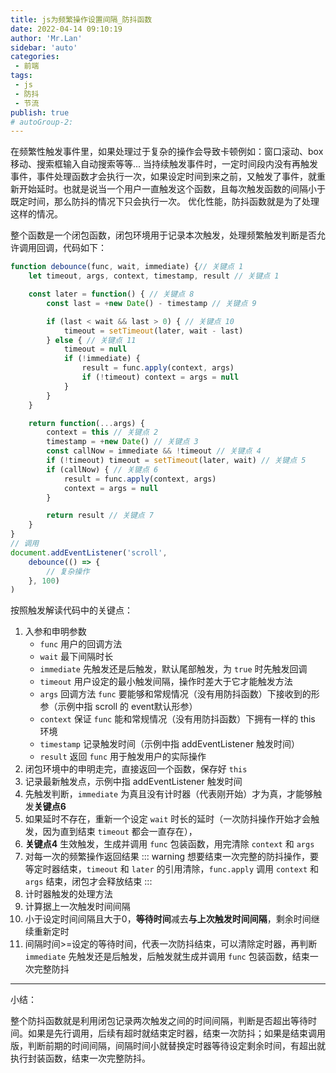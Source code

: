 ```yaml
--- 
title: js为频繁操作设置间隔_防抖函数
date: 2022-04-14 09:10:19
author: 'Mr.Lan'
sidebar: 'auto'
categories: 
 - 前端
tags: 
 - js
 - 防抖
 - 节流
publish: true
# autoGroup-2: 
---
```


在频繁性触发事件里，如果处理过于复杂的操作会导致卡顿例如：窗口滚动、box移动、搜索框输入自动搜索等等...
当持续触发事件时，一定时间段内没有再触发事件，事件处理函数才会执行一次，如果设定时间到来之前，又触发了事件，就重新开始延时。也就是说当一个用户一直触发这个函数，且每次触发函数的间隔小于既定时间，那么防抖的情况下只会执行一次。
优化性能，防抖函数就是为了处理这样的情况。

整个函数是一个闭包函数，闭包环境用于记录本次触发，处理频繁触发判断是否允许调用回调，代码如下：

``` js
function debounce(func, wait, immediate) {// 关键点 1
    let timeout, args, context, timestamp, result // 关键点 1

    const later = function() { // 关键点 8
        const last = +new Date() - timestamp // 关键点 9

        if (last < wait && last > 0) { // 关键点 10
            timeout = setTimeout(later, wait - last)
        } else { // 关键点 11
            timeout = null
            if (!immediate) {
                result = func.apply(context, args)
                if (!timeout) context = args = null
            }
        }
    }

    return function(...args) {
        context = this // 关键点 2
        timestamp = +new Date() // 关键点 3
        const callNow = immediate && !timeout // 关键点 4
        if (!timeout) timeout = setTimeout(later, wait) // 关键点 5
        if (callNow) { // 关键点 6
            result = func.apply(context, args)
            context = args = null
        }

        return result // 关键点 7
    }
}
// 调用
document.addEventListener('scroll',
    debounce(() => {
        // 复杂操作
    }, 100)
)
```

按照触发解读代码中的关键点：
1. 入参和申明参数
    - `func` 用户的回调方法
    - `wait` 最下间隔时长
    - `immediate` 先触发还是后触发，默认尾部触发，为 `true` 时先触发回调
    - `timeout` 用户设定的最小触发间隔，操作时差大于它才能触发方法
    - `args` 回调方法 `func` 要能够和常规情况（没有用防抖函数）下接收到的形参（示例中指 scroll 的 event默认形参）
    - `context` 保证 `func` 能和常规情况（没有用防抖函数）下拥有一样的 this 环境
    - `timestamp` 记录触发时间（示例中指 addEventListener 触发时间）
    - `result` 返回 `func` 用于触发用户的实际操作
2. 闭包环境中的申明走完，直接返回一个函数，保存好 `this`
3. 记录最新触发点，示例中指 addEventListener 触发时间
4. 先触发判断，`immediate` 为真且没有计时器（代表刚开始）才为真，才能够触发**关键点6**
5. 如果延时不存在，重新一个设定 `wait` 时长的延时（一次防抖操作开始才会触发，因为直到结束 `timeout` 都会一直存在），
6. **关键点4** 生效触发，生成并调用 `func` 包装函数，用完清除 `context` 和 `args`
7. 对每一次的频繁操作返回结果
::: warning
想要结束一次完整的防抖操作，要等定时器结束，`timeout` 和 `later` 的引用清除，`func.apply` 调用 `context` 和 `args` 结束，闭包才会释放结束
:::
8. 计时器触发的处理方法
9. 计算据上一次触发时间间隔
10. 小于设定时间间隔且大于0，**等待时间**减去**与上次触发时间间隔**，剩余时间继续重新定时
11. 间隔时间>=设定的等待时间，代表一次防抖结束，可以清除定时器，再判断 `immediate` 先触发还是后触发，后触发就生成并调用 `func` 包装函数，结束一次完整防抖

***

小结：

整个防抖函数就是利用闭包记录两次触发之间的时间间隔，判断是否超出等待时间。如果是先行调用，后续有超时就结束定时器，结束一次防抖；如果是结束调用版，判断前期的时间间隔，间隔时间小就替换定时器等待设定剩余时间，有超出就执行封装函数，结束一次完整防抖。
